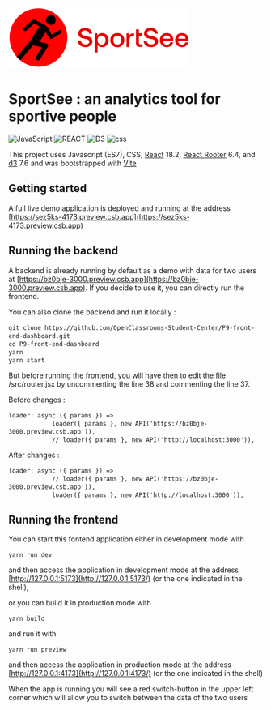 ![SportSee logo.](/src/assets/img/logo.svg "Sportify tool")

# SportSee : an analytics tool for sportive people

![JavaScript](https://img.shields.io/badge/JavaScript-yellowgreen) ![REACT](https://img.shields.io/badge/React-blue)  ![D3](https://img.shields.io/badge/D3-red) ![css](https://img.shields.io/badge/CSS-lightgrey)

This project uses Javascript (ES7), CSS, [React](https://reactjs.org/) 18.2, [React Rooter](https://v5.reactrouter.com/web/guides/quick-start) 6.4, and [d3](https://d3js.org/) 7.6 and was bootstrapped with [Vite](https://vitejs.dev/)

## Getting started

A full live demo application is deployed and running at the address [https://sez5ks-4173.preview.csb.app](https://sez5ks-4173.preview.csb.app)

## Running the backend

A backend is already running by default as a demo with data for two users at [https://bz0bje-3000.preview.csb.app](https://bz0bje-3000.preview.csb.app).
If you decide to use it, you can directly run the frontend.

You can also clone the backend and run it locally :
```shell
git clone https://github.com/OpenClassrooms-Student-Center/P9-front-end-dashboard.git
cd P9-front-end-dashboard
yarn
yarn start
```

But before running the frontend, you will have then to edit the file /src/router.jsx by uncommenting the line 38 and commenting the line 37.

Before changes :
```shell
loader: async ({ params }) =>
            loader({ params }, new API('https://bz0bje-3000.preview.csb.app')),
            // loader({ params }, new API('http://localhost:3000')),
```

After changes :
```shell
loader: async ({ params }) =>
            // loader({ params }, new API('https://bz0bje-3000.preview.csb.app')),
            loader({ params }, new API('http://localhost:3000')),
```

## Running the frontend

You can start this fontend application either in development mode with
```shell
yarn run dev
```
and then access the application in development mode at the address [http://127.0.0.1:5173](http://127.0.0.1:5173/) (or the one indicated in the shell),

or you can build it in production mode with 
```shell
yarn build
```
and run it with 
```shell
yarn run preview
```
and then access the application in production mode at the address [http://127.0.0.1:4173](http://127.0.0.1:4173/) (or the one indicated in the shell)

When the app is running you will see a red switch-button in the upper left corner which will allow you to switch between the data of the two users

